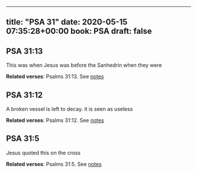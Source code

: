 
---
title: "PSA 31"
date: 2020-05-15 07:35:28+00:00
book: PSA
draft: false
---

## PSA 31:13

This was when Jesus was before the Sanhedrin when they were

**Related verses**: Psalms 31:13. See [notes](https://my.bible.com/notes/3429868017667531118)


## PSA 31:12

A broken vessel is left to decay. it is seen as useless

**Related verses**: Psalms 31:12. See [notes](https://my.bible.com/notes/3429864043723874635)


## PSA 31:5

Jesus quoted this on the cross

**Related verses**: Psalms 31:5. See [notes](https://my.bible.com/notes/3429862944589734211)

